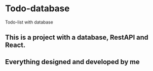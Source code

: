 # Todo-database
Todo-list with database


## This is a project with a database, RestAPI and React.

## Everything designed and developed by me
